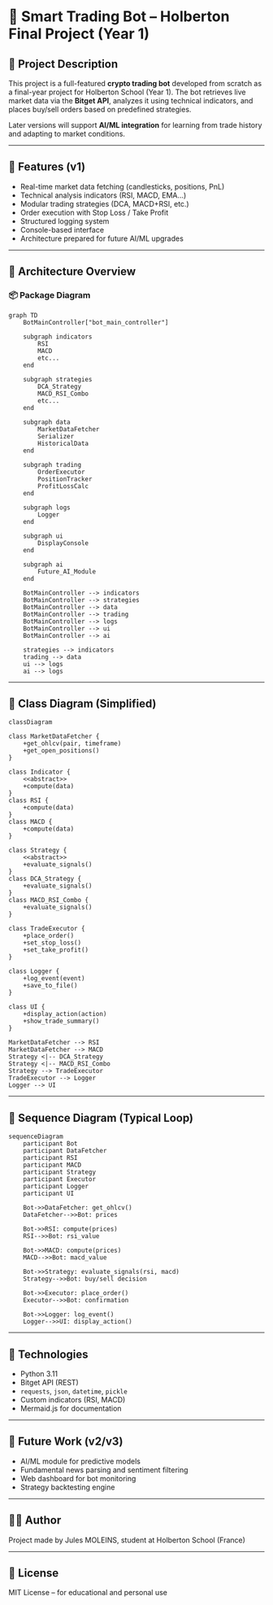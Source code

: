 # 🤖 Smart Trading Bot – Holberton Final Project (Year 1)

## 📌 Project Description
This project is a full-featured **crypto trading bot** developed from scratch as a final-year project for Holberton School (Year 1). The bot retrieves live market data via the **Bitget API**, analyzes it using technical indicators, and places buy/sell orders based on predefined strategies.

Later versions will support **AI/ML integration** for learning from trade history and adapting to market conditions.

---

## 🧠 Features (v1)
- Real-time market data fetching (candlesticks, positions, PnL)
- Technical analysis indicators (RSI, MACD, EMA...)
- Modular trading strategies (DCA, MACD+RSI, etc.)
- Order execution with Stop Loss / Take Profit
- Structured logging system
- Console-based interface
- Architecture prepared for future AI/ML upgrades

---

## 🧱 Architecture Overview

### 📦 Package Diagram
```mermaid
graph TD
    BotMainController["bot_main_controller"]

    subgraph indicators
        RSI
        MACD
        etc...
    end

    subgraph strategies
        DCA_Strategy
        MACD_RSI_Combo
        etc...
    end

    subgraph data
        MarketDataFetcher
        Serializer
        HistoricalData
    end

    subgraph trading
        OrderExecutor
        PositionTracker
        ProfitLossCalc
    end

    subgraph logs
        Logger
    end

    subgraph ui
        DisplayConsole
    end

    subgraph ai
        Future_AI_Module
    end

    BotMainController --> indicators
    BotMainController --> strategies
    BotMainController --> data
    BotMainController --> trading
    BotMainController --> logs
    BotMainController --> ui
    BotMainController --> ai

    strategies --> indicators
    trading --> data
    ui --> logs
    ai --> logs
````
---

## 🧩 Class Diagram (Simplified)
```mermaid
classDiagram

class MarketDataFetcher {
    +get_ohlcv(pair, timeframe)
    +get_open_positions()
}

class Indicator {
    <<abstract>>
    +compute(data)
}
class RSI {
    +compute(data)
}
class MACD {
    +compute(data)
}

class Strategy {
    <<abstract>>
    +evaluate_signals()
}
class DCA_Strategy {
    +evaluate_signals()
}
class MACD_RSI_Combo {
    +evaluate_signals()
}

class TradeExecutor {
    +place_order()
    +set_stop_loss()
    +set_take_profit()
}

class Logger {
    +log_event(event)
    +save_to_file()
}

class UI {
    +display_action(action)
    +show_trade_summary()
}

MarketDataFetcher --> RSI
MarketDataFetcher --> MACD
Strategy <|-- DCA_Strategy
Strategy <|-- MACD_RSI_Combo
Strategy --> TradeExecutor
TradeExecutor --> Logger
Logger --> UI
````

---

## 🔁 Sequence Diagram (Typical Loop)
```mermaid
sequenceDiagram
    participant Bot
    participant DataFetcher
    participant RSI
    participant MACD
    participant Strategy
    participant Executor
    participant Logger
    participant UI

    Bot->>DataFetcher: get_ohlcv()
    DataFetcher-->>Bot: prices

    Bot->>RSI: compute(prices)
    RSI-->>Bot: rsi_value

    Bot->>MACD: compute(prices)
    MACD-->>Bot: macd_value

    Bot->>Strategy: evaluate_signals(rsi, macd)
    Strategy-->>Bot: buy/sell decision

    Bot->>Executor: place_order()
    Executor-->>Bot: confirmation

    Bot->>Logger: log_event()
    Logger-->>UI: display_action()
````
---

## 🚀 Technologies
- Python 3.11
- Bitget API (REST)
- `requests`, `json`, `datetime`, `pickle`
- Custom indicators (RSI, MACD)
- Mermaid.js for documentation

---

## 🔮 Future Work (v2/v3)
- AI/ML module for predictive models
- Fundamental news parsing and sentiment filtering
- Web dashboard for bot monitoring
- Strategy backtesting engine

---

## 👨‍💻 Author
Project made by Jules MOLEINS, student at Holberton School (France)

---

## 📜 License
MIT License – for educational and personal use
